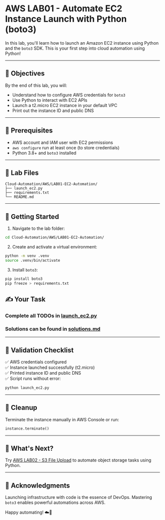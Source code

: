 # AWS LAB01 - Automate EC2 Instance Launch with Python (boto3)

In this lab, you'll learn how to launch an Amazon EC2 instance using Python and the `boto3` SDK. This is your first step into cloud automation using Python!

---

## 🎯 Objectives

By the end of this lab, you will:
- Understand how to configure AWS credentials for `boto3`
- Use Python to interact with EC2 APIs
- Launch a t2.micro EC2 instance in your default VPC
- Print out the instance ID and public DNS

---

## 🧰 Prerequisites

- AWS account and IAM user with EC2 permissions
- `aws configure` run at least once (to store credentials)
- Python 3.8+ and `boto3` installed

---

## 📁 Lab Files

```
Cloud-Automation/AWS/LAB01-EC2-Automation/
├── launch_ec2.py
├── requirements.txt
└── README.md
```

---

## 🚀 Getting Started

1. Navigate to the lab folder:
```bash
cd Cloud-Automation/AWS/LAB01-EC2-Automation/
```

2. Create and activate a virtual environment:
```bash
python -m venv .venv
source .venv/bin/activate
```

3. Install `boto3`:
```bash
pip install boto3
pip freeze > requirements.txt
```

## ✍️ Your Task

### Complete all TODOs in [launch_ec2.py](./launch_ec2.py)
### Solutions can be found in [solutions.md](./solutions.md)

---

## 🧪 Validation Checklist

✅ AWS credentials configured  
✅ Instance launched successfully (t2.micro)  
✅ Printed instance ID and public DNS  
✅ Script runs without error:
```bash
python launch_ec2.py
```

---

## 🧹 Cleanup
Terminate the instance manually in AWS Console or run:
```python
instance.terminate()
```

---

## 💬 What's Next?
Try [AWS LAB02 - S3 File Upload](../LAB02-S3-File-Upload/) to automate object storage tasks using Python.

---

## 🙏 Acknowledgments
Launching infrastructure with code is the essence of DevOps. Mastering `boto3` enables powerful automations across AWS.

Happy automating! ☁️🐍
